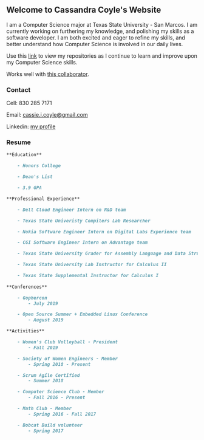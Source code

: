 ## Welcome to Cassandra Coyle's Website

I am a Computer Science major at Texas State University - San Marcos. I am currently working on furthering my knowledge, and polishing my skills as a software developer. I am both excited and eager to refine my skills, and better understand how Computer Science is involved in our daily lives. 

Use this [link](https://github.com/cicoyle) to view my repositories as I continue to learn and improve upon my Computer Science skills. 

Works well with [this collaborator](http://www.samcoyle.me).

### Contact

Cell: 830 285 7171

Email: cassie.i.coyle@gmail.com

Linkedin: [my profile](https://www.linkedin.com/in/cassandra-coyle-6878b414a/)

### Resume

```markdown
**Education**

	- Honors College

	- Dean's List

	- 3.9 GPA 

**Professional Experience**

	- Dell Cloud Engineer Intern on R&D team 

	- Texas State Univeristy Compilers Lab Researcher

	- Nokia Software Engineer Intern on Digital Labs Experience team

	- CGI Software Engineer Intern on Advantage team

	- Texas State University Grader for Assembly Language and Data Structures

	- Texas State University Lab Instructor for Calculus II

	- Texas State Supplemental Instructor for Calculus I
	
**Conferences**

	- Gophercon
		- July 2019

	- Open Source Summer + Embedded Linux Conference
		- August 2019

**Activities**

	- Women's Club Volleyball - President
		- Fall 2019

	- Society of Women Engineers - Member
		- Spring 2018 - Present

	- Scrum Agile Certified
		- Summer 2018

	- Computer Science Club - Member
		- Fall 2016 - Present

	- Math Club - Member
		- Spring 2016 - Fall 2017

	- Bobcat Build volunteer
		- Spring 2017


```
